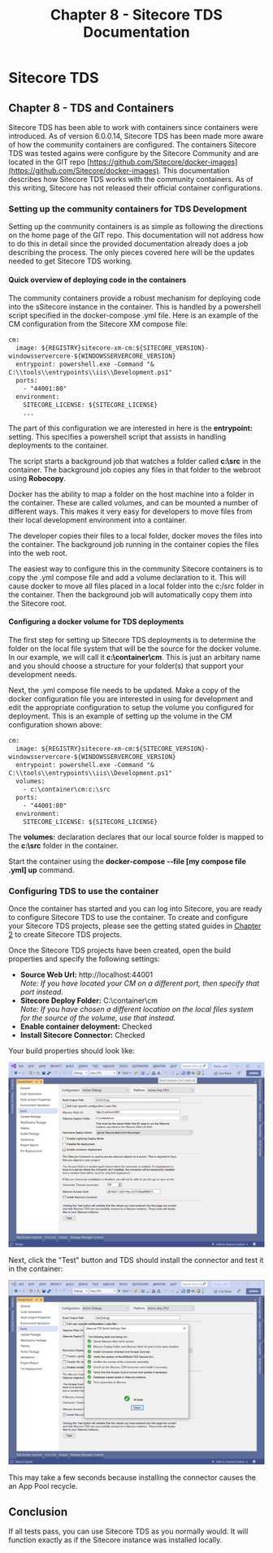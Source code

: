 ﻿---
title: Chapter 8 - Sitecore TDS Documentation
layout: TdsLayout
---
# Sitecore TDS

## Chapter 8 - TDS and Containers
Sitecore TDS has been able to work with containers since containers were introduced. As of version 6.0.0.14, Sitecore TDS has been made more aware of how the community containers are configured. The containers Sitecore TDS was tested agains were configure by the Sitecore Community and are located in the GIT repo [https://github.com/Sitecore/docker-images](https://github.com/Sitecore/docker-images). This documentation describes how Sitecore TDS works with the community containers. As of this writing, Sitecore has not released their official container configurations.

### Setting up the community containers for TDS Development
Setting up the community containers is as simple as following the directions on the home page of the GIT repo. This documentation will not address how to do this in detail since the provided documentation already does a job describing the process. The only pieces covered here will be the updates needed to get Sitecore TDS working.

#### Quick overview of deploying code in the containers
The community containers provide a robust mechanism for deploying code into the sSitecore instance in the container. This is handled by a powershell script specified in the docker-compose .yml file. Here is an example of the CM configuration from the Sitecore XM compose file:

    cm:
      image: ${REGISTRY}sitecore-xm-cm:${SITECORE_VERSION}-windowsservercore-${WINDOWSSERVERCORE_VERSION}
      entrypoint: powershell.exe -Command "& C:\\tools\\entrypoints\\iis\\Development.ps1"
      ports:
        - "44001:80"
      environment:
        SITECORE_LICENSE: ${SITECORE_LICENSE}
        ...

The part of this configuration we are interested in here is the **entrypoint:** setting. This specifies a powershell script that assists in handling deployments to the container.

The script starts a background job that watches a folder called **c:\src** in the container. The background job copies any files in that folder to the webroot using **Robocopy**.

Docker has the ability to map a folder on the host machine into a folder in the container. These are called volumes, and can be mounted a number of different ways. This makes it very easy for developers to move files from their local development environment into a container. 

The developer copies their files to a local folder, docker moves the files into the container. The background job running in the container copies the files into the web root.

The easiest way to configure this in the community Sitecore containers is to copy the .yml compose file and add a volume declaration to it. This will cause docker to move all files placed in a local folder into the c:/src folder in the container. Then the background job will automatically copy them into the Sitecore root.

#### Configuring a docker volume for TDS deployments
The first step for setting up Sitecore TDS deployments is to determine the folder on the local file system that will be the source for the docker volume. In our example, we will call it **c:\container\cm**. This is just an arbitary name and you should choose a structure for your folder(s) that support your development needs.

Next, the .yml compose file needs to be updated. Make a copy of the docker configuration file you are interested in using for development and edit the appropriate configuration to setup the volume you configured for deployment. This is an example of setting up the volume in the CM configuration shown above:

    cm:
      image: ${REGISTRY}sitecore-xm-cm:${SITECORE_VERSION}-windowsservercore-${WINDOWSSERVERCORE_VERSION}
      entrypoint: powershell.exe -Command "& C:\\tools\\entrypoints\\iis\\Development.ps1"
      volumes:
        - c:\container\cm:c:\src
      ports:
        - "44001:80"
      environment:
        SITECORE_LICENSE: ${SITECORE_LICENSE}

The **volumes:** declaration declares that our local source folder is mapped to 
the **c:\src** folder in the container.

Start the container using the **docker-compose --file [my compose file .yml] up** command.

### Configuring TDS to use the container
Once the container has started and you can log into Sitecore, you are ready to configure Sitecore TDS to use the container. To create and configure your Sitecore TDS projects, please see the getting stated guides in [Chapter 2](/tds/chapter2.html) to create Sitecore TDS projects.

Once the Sitecore TDS projects have been created, open the build properties and specify the following settings:

- **Source Web Url:** http://localhost:44001   
  *Note: If you have located your CM on a different port, then specify that port instead.*
- **Sitecore Deploy Folder:** C:\container\cm  
  *Note: If you have chosen a different location on the local files system for the source of the volume, use that instead.*
- **Enable container deloyment:** Checked
- **Install Sitecore Connector:** Checked

Your build properties should look like:

![](/Images/Tds/chapter8-buildproperties.png)

Next, click the "Test" button and TDS should install the connector and test it in the container:

![](/Images/Tds/chapter8-testwindow.png)

This may take a few seconds because installing the connector causes the an App Pool recycle.

## Conclusion
If all tests pass, you can use Sitecore TDS as you normally would. It will function exactly as if the Sitecore instance was installed locally.
